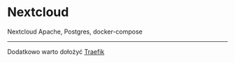 # Nextcloud
Nextcloud Apache, Postgres, docker-compose

----------------------------------------

Dodatkowo warto dołożyć [Traefik](https://doc.traefik.io/traefik/v2.4/)
